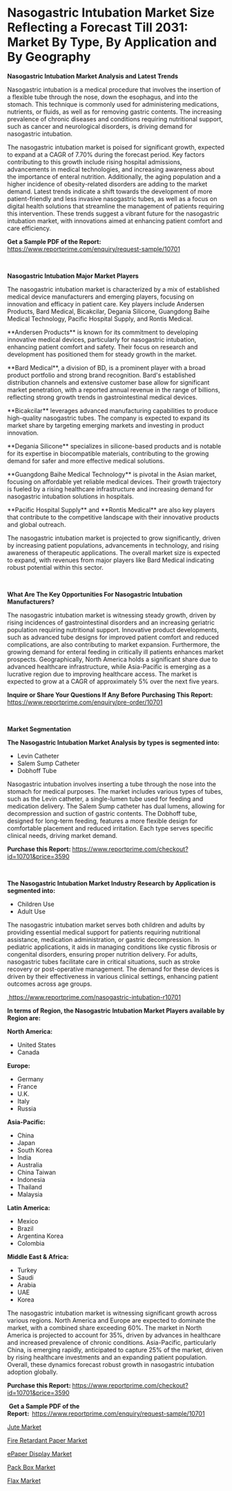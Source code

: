 <p><h1>Nasogastric Intubation Market Size Reflecting a Forecast Till 2031: Market By Type, By Application and By Geography</h1></p><p><strong>Nasogastric Intubation Market Analysis and Latest Trends</strong></p>
<p><p>Nasogastric intubation is a medical procedure that involves the insertion of a flexible tube through the nose, down the esophagus, and into the stomach. This technique is commonly used for administering medications, nutrients, or fluids, as well as for removing gastric contents. The increasing prevalence of chronic diseases and conditions requiring nutritional support, such as cancer and neurological disorders, is driving demand for nasogastric intubation.</p><p>The nasogastric intubation market is poised for significant growth, expected to expand at a CAGR of 7.70% during the forecast period. Key factors contributing to this growth include rising hospital admissions, advancements in medical technologies, and increasing awareness about the importance of enteral nutrition. Additionally, the aging population and a higher incidence of obesity-related disorders are adding to the market demand. Latest trends indicate a shift towards the development of more patient-friendly and less invasive nasogastric tubes, as well as a focus on digital health solutions that streamline the management of patients requiring this intervention. These trends suggest a vibrant future for the nasogastric intubation market, with innovations aimed at enhancing patient comfort and care efficiency.</p></p>
<p><strong>Get a Sample PDF of the Report:&nbsp;</strong> <a href="https://www.reportprime.com/enquiry/request-sample/10701?utm_campaign=1106&utm_medium=2&utm_source=Github&utm_content=ia&utm_term=16112024&utm_id=nasogastric-intubation">https://www.reportprime.com/enquiry/request-sample/10701</a></p>
<p>&nbsp;</p>
<p><strong>Nasogastric Intubation Major Market Players</strong></p>
<p><p>The nasogastric intubation market is characterized by a mix of established medical device manufacturers and emerging players, focusing on innovation and efficacy in patient care. Key players include Andersen Products, Bard Medical, Bicakcilar, Degania Silicone, Guangdong Baihe Medical Technology, Pacific Hospital Supply, and Rontis Medical.</p><p>**Andersen Products** is known for its commitment to developing innovative medical devices, particularly for nasogastric intubation, enhancing patient comfort and safety. Their focus on research and development has positioned them for steady growth in the market.</p><p>**Bard Medical**, a division of BD, is a prominent player with a broad product portfolio and strong brand recognition. Bard's established distribution channels and extensive customer base allow for significant market penetration, with a reported annual revenue in the range of billions, reflecting strong growth trends in gastrointestinal medical devices.</p><p>**Bicakcilar** leverages advanced manufacturing capabilities to produce high-quality nasogastric tubes. The company is expected to expand its market share by targeting emerging markets and investing in product innovation.</p><p>**Degania Silicone** specializes in silicone-based products and is notable for its expertise in biocompatible materials, contributing to the growing demand for safer and more effective medical solutions.</p><p>**Guangdong Baihe Medical Technology** is pivotal in the Asian market, focusing on affordable yet reliable medical devices. Their growth trajectory is fueled by a rising healthcare infrastructure and increasing demand for nasogastric intubation solutions in hospitals.</p><p>**Pacific Hospital Supply** and **Rontis Medical** are also key players that contribute to the competitive landscape with their innovative products and global outreach.</p><p>The nasogastric intubation market is projected to grow significantly, driven by increasing patient populations, advancements in technology, and rising awareness of therapeutic applications. The overall market size is expected to expand, with revenues from major players like Bard Medical indicating robust potential within this sector.</p></p>
<p>&nbsp;</p>
<p><strong>What Are The Key Opportunities For Nasogastric Intubation Manufacturers?</strong></p>
<p><p>The nasogastric intubation market is witnessing steady growth, driven by rising incidences of gastrointestinal disorders and an increasing geriatric population requiring nutritional support. Innovative product developments, such as advanced tube designs for improved patient comfort and reduced complications, are also contributing to market expansion. Furthermore, the growing demand for enteral feeding in critically ill patients enhances market prospects. Geographically, North America holds a significant share due to advanced healthcare infrastructure, while Asia-Pacific is emerging as a lucrative region due to improving healthcare access. The market is expected to grow at a CAGR of approximately 5% over the next five years.</p></p>
<p><strong>Inquire or Share Your Questions If Any Before Purchasing This Report:</strong> <a href="https://www.reportprime.com/enquiry/pre-order/10701?utm_campaign=1106&utm_medium=2&utm_source=Github&utm_content=ia&utm_term=16112024&utm_id=nasogastric-intubation">https://www.reportprime.com/enquiry/pre-order/10701</a></p>
<p>&nbsp;</p>
<p><strong>Market Segmentation</strong></p>
<p><strong>The Nasogastric Intubation Market Analysis by types is segmented into:</strong></p>
<p><ul><li>Levin Catheter</li><li>Salem Sump Catheter</li><li>Dobhoff Tube</li></ul></p>
<p><p>Nasogastric intubation involves inserting a tube through the nose into the stomach for medical purposes. The market includes various types of tubes, such as the Levin catheter, a single-lumen tube used for feeding and medication delivery. The Salem Sump catheter has dual lumens, allowing for decompression and suction of gastric contents. The Dobhoff tube, designed for long-term feeding, features a more flexible design for comfortable placement and reduced irritation. Each type serves specific clinical needs, driving market demand.</p></p>
<p><strong>Purchase this Report:&nbsp;</strong><a href="https://www.reportprime.com/checkout?id=10701&price=3590&utm_campaign=1106&utm_medium=2&utm_source=Github&utm_content=ia&utm_term=16112024&utm_id=nasogastric-intubation">https://www.reportprime.com/checkout?id=10701&price=3590</a></p>
<p>&nbsp;</p>
<p><strong>The Nasogastric Intubation Market Industry Research by Application is segmented into:</strong></p>
<p><ul><li>Children Use</li><li>Adult Use</li></ul></p>
<p><p>The nasogastric intubation market serves both children and adults by providing essential medical support for patients requiring nutritional assistance, medication administration, or gastric decompression. In pediatric applications, it aids in managing conditions like cystic fibrosis or congenital disorders, ensuring proper nutrition delivery. For adults, nasogastric tubes facilitate care in critical situations, such as stroke recovery or post-operative management. The demand for these devices is driven by their effectiveness in various clinical settings, enhancing patient outcomes across age groups.</p></p>
<p><a href="https://www.reportprime.com/nasogastric-intubation-r10701?utm_campaign=1106&utm_medium=2&utm_source=Github&utm_content=ia&utm_term=16112024&utm_id=nasogastric-intubation">&nbsp;https://www.reportprime.com/nasogastric-intubation-r10701</a></p>
<p><strong>In terms of Region, the Nasogastric Intubation Market Players available by Region are:</strong></p>
<p>
    <p> <strong> North America: </strong>
        <ul>
            <li>United States</li>
            <li>Canada</li>
        </ul>
        </p> 
    <p> <strong> Europe: </strong>
        <ul>
            <li>Germany</li>
            <li>France</li>
            <li>U.K.</li>
            <li>Italy</li>
            <li>Russia</li>
        </ul>
        </p> 
    <p> <strong> Asia-Pacific: </strong>
        <ul>
            <li>China</li>
            <li>Japan</li>
            <li>South Korea</li>
            <li>India</li>
            <li>Australia</li>
            <li>China Taiwan</li>
            <li>Indonesia</li>
            <li>Thailand</li>
            <li>Malaysia</li>
        </ul>
        </p> 
    <p> <strong> Latin America: </strong>
        <ul>
            <li>Mexico</li>
            <li>Brazil</li>
            <li>Argentina Korea</li>
            <li>Colombia</li>
        </ul>
        </p> 
    <p> <strong> Middle East & Africa: </strong>
        <ul>
            <li>Turkey</li>
            <li>Saudi</li>
            <li>Arabia</li>
            <li>UAE</li>
            <li>Korea</li>
        </ul>
    </p>
    </p>
<p><p>The nasogastric intubation market is witnessing significant growth across various regions. North America and Europe are expected to dominate the market, with a combined share exceeding 60%. The market in North America is projected to account for 35%, driven by advances in healthcare and increased prevalence of chronic conditions. Asia-Pacific, particularly China, is emerging rapidly, anticipated to capture 25% of the market, driven by rising healthcare investments and an expanding patient population. Overall, these dynamics forecast robust growth in nasogastric intubation adoption globally.</p></p>
<p><strong>Purchase this Report: </strong><a href="https://www.reportprime.com/checkout?id=10701&price=3590&utm_campaign=1106&utm_medium=2&utm_source=Github&utm_content=ia&utm_term=16112024&utm_id=nasogastric-intubation">https://www.reportprime.com/checkout?id=10701&price=3590</a></p>
<p>&nbsp;<strong>Get a Sample PDF of the Report:&nbsp;&nbsp;</strong><a href="https://www.reportprime.com/enquiry/request-sample/10701?utm_campaign=1106&utm_medium=2&utm_source=Github&utm_content=ia&utm_term=16112024&utm_id=nasogastric-intubation">https://www.reportprime.com/enquiry/request-sample/10701</a></p>
<p><strong></strong></p>
<p><p><a href="https://www.linkedin.com/pulse/jute-market-regional-outlook-competition-2024-2031-westboro-ucscc?utm_campaign=1106&utm_medium=2&utm_source=Github&utm_content=ia&utm_term=16112024&utm_id=nasogastric-intubation">Jute Market</a></p><p><a href="https://issuu.com/reportprime-2/docs/fire-retardant-paper-market-size-20_05cb7d77516149?utm_campaign=1106&utm_medium=2&utm_source=Github&utm_content=ia&utm_term=16112024&utm_id=nasogastric-intubation">Fire Retardant Paper Market</a></p><p><a href="https://www.linkedin.com/pulse/epaper-display-industry-sector-new-technologies-market-impact-lyvhc?utm_campaign=1106&utm_medium=2&utm_source=Github&utm_content=ia&utm_term=16112024&utm_id=nasogastric-intubation">ePaper Display Market</a></p><p><a href="https://issuu.com/reportprime-2/docs/pack-box-market-size-2030.pptx_85836673acecfe?utm_campaign=1106&utm_medium=2&utm_source=Github&utm_content=ia&utm_term=16112024&utm_id=nasogastric-intubation">Pack Box Market</a></p><p><a href="https://www.linkedin.com/pulse/roi-potential-forecasted-from-2024-2031-westboro-d84oc?utm_campaign=1106&utm_medium=2&utm_source=Github&utm_content=ia&utm_term=16112024&utm_id=nasogastric-intubation">Flax Market</a></p></p>